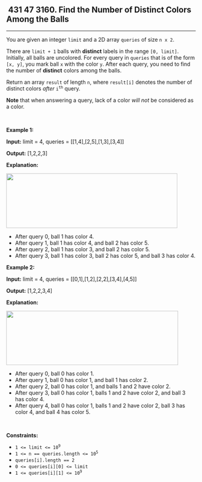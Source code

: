 <h2> 431 47
3160. Find the Number of Distinct Colors Among the Balls</h2><hr><div><p>You are given an integer <code>limit</code> and a 2D array <code>queries</code> of size <code>n x 2</code>.</p>

<p>There are <code>limit + 1</code> balls with <strong>distinct</strong> labels in the range <code>[0, limit]</code>. Initially, all balls are uncolored. For every query in <code>queries</code> that is of the form <code>[x, y]</code>, you mark ball <code>x</code> with the color <code>y</code>. After each query, you need to find the number of <strong>distinct</strong> colors among the balls.</p>

<p>Return an array <code>result</code> of length <code>n</code>, where <code>result[i]</code> denotes the number of distinct colors <em>after</em> <code>i<sup>th</sup></code> query.</p>

<p><strong>Note</strong> that when answering a query, lack of a color <em>will not</em> be considered as a color.</p>

<p>&nbsp;</p>
<p><strong class="example">Example 1:</strong></p>

<div class="example-block">
<p><strong>Input:</strong> <span class="example-io">limit = 4, queries = [[1,4],[2,5],[1,3],[3,4]]</span></p>

<p><strong>Output:</strong> <span class="example-io">[1,2,2,3]</span></p>

<p><strong>Explanation:</strong></p>

<p><img alt="" src="https://assets.leetcode.com/uploads/2024/04/17/ezgifcom-crop.gif" style="width: 455px; height: 145px;"></p>

<ul>
	<li>After query 0, ball 1 has color 4.</li>
	<li>After query 1, ball 1 has color 4, and ball 2 has color 5.</li>
	<li>After query 2, ball 1 has color 3, and ball 2 has color 5.</li>
	<li>After query 3, ball 1 has color 3, ball 2 has color 5, and ball 3 has color 4.</li>
</ul>
</div>

<p><strong class="example">Example 2:</strong></p>

<div class="example-block">
<p><strong>Input:</strong> <span class="example-io">limit = 4, queries = [[0,1],[1,2],[2,2],[3,4],[4,5]]</span></p>

<p><strong>Output:</strong> <span class="example-io">[1,2,2,3,4]</span></p>

<p><strong>Explanation:</strong></p>

<p><strong><img alt="" src="https://assets.leetcode.com/uploads/2024/04/17/ezgifcom-crop2.gif" style="width: 457px; height: 144px;"></strong></p>

<ul>
	<li>After query 0, ball 0 has color 1.</li>
	<li>After query 1, ball 0 has color 1, and ball 1 has color 2.</li>
	<li>After query 2, ball 0 has color 1, and balls 1 and 2 have color 2.</li>
	<li>After query 3, ball 0 has color 1, balls 1 and 2 have color 2, and ball 3 has color 4.</li>
	<li>After query 4, ball 0 has color 1, balls 1 and 2 have color 2, ball 3 has color 4, and ball 4 has color 5.</li>
</ul>
</div>

<p>&nbsp;</p>
<p><strong>Constraints:</strong></p>

<ul>
	<li><code>1 &lt;= limit &lt;= 10<sup>9</sup></code></li>
	<li><code>1 &lt;= n == queries.length &lt;= 10<sup>5</sup></code></li>
	<li><code>queries[i].length == 2</code></li>
	<li><code>0 &lt;= queries[i][0] &lt;= limit</code></li>
	<li><code>1 &lt;= queries[i][1] &lt;= 10<sup>9</sup></code></li>
</ul>
</div>